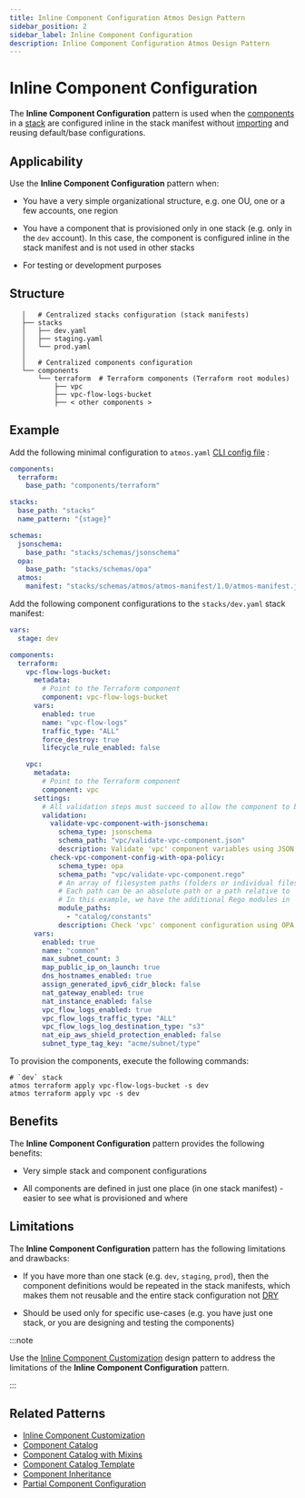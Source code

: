 ```yaml
---
title: Inline Component Configuration Atmos Design Pattern
sidebar_position: 2
sidebar_label: Inline Component Configuration
description: Inline Component Configuration Atmos Design Pattern
---
```


# Inline Component Configuration

The **Inline Component Configuration** pattern is used when the [components](/core-concepts/components) in a [stack](/core-concepts/stacks) 
are configured inline in the stack manifest without [importing](/core-concepts/stacks/imports) and reusing default/base configurations.

## Applicability

Use the **Inline Component Configuration** pattern when:

- You have a very simple organizational structure, e.g. one OU, one or a few accounts, one region

- You have a component that is provisioned only in one stack (e.g. only in the `dev` account). In this case, the component is configured inline in the
  stack manifest and is not used in other stacks

- For testing or development purposes

## Structure

```console
   │   # Centralized stacks configuration (stack manifests)
   ├── stacks
   │   ├── dev.yaml
   │   ├── staging.yaml
   │   └── prod.yaml
   │  
   │   # Centralized components configuration
   └── components
       └── terraform  # Terraform components (Terraform root modules)
           ├── vpc
           ├── vpc-flow-logs-bucket
           ├── < other components >
```

## Example

Add the following minimal configuration to `atmos.yaml` [CLI config file](/cli/configuration) :

```yaml title="atmos.yaml"
components:
  terraform:
    base_path: "components/terraform"

stacks:
  base_path: "stacks"
  name_pattern: "{stage}"

schemas:
  jsonschema:
    base_path: "stacks/schemas/jsonschema"
  opa:
    base_path: "stacks/schemas/opa"
  atmos:
    manifest: "stacks/schemas/atmos/atmos-manifest/1.0/atmos-manifest.json"
```

Add the following component configurations to the `stacks/dev.yaml` stack manifest:

```yaml title="stacks/dev.yaml"
vars:
  stage: dev

components:
  terraform:
    vpc-flow-logs-bucket:
      metadata:
        # Point to the Terraform component
        component: vpc-flow-logs-bucket
      vars:
        enabled: true
        name: "vpc-flow-logs"
        traffic_type: "ALL"
        force_destroy: true
        lifecycle_rule_enabled: false

    vpc:
      metadata:
        # Point to the Terraform component
        component: vpc
      settings:
        # All validation steps must succeed to allow the component to be provisioned
        validation:
          validate-vpc-component-with-jsonschema:
            schema_type: jsonschema
            schema_path: "vpc/validate-vpc-component.json"
            description: Validate 'vpc' component variables using JSON Schema
          check-vpc-component-config-with-opa-policy:
            schema_type: opa
            schema_path: "vpc/validate-vpc-component.rego"
            # An array of filesystem paths (folders or individual files) to the additional modules for schema validation
            # Each path can be an absolute path or a path relative to `schemas.opa.base_path` defined in `atmos.yaml`
            # In this example, we have the additional Rego modules in `stacks/schemas/opa/catalog/constants`
            module_paths:
              - "catalog/constants"
            description: Check 'vpc' component configuration using OPA policy
      vars:
        enabled: true
        name: "common"
        max_subnet_count: 3
        map_public_ip_on_launch: true
        dns_hostnames_enabled: true
        assign_generated_ipv6_cidr_block: false
        nat_gateway_enabled: true
        nat_instance_enabled: false
        vpc_flow_logs_enabled: true
        vpc_flow_logs_traffic_type: "ALL"
        vpc_flow_logs_log_destination_type: "s3"
        nat_eip_aws_shield_protection_enabled: false
        subnet_type_tag_key: "acme/subnet/type"
```

To provision the components, execute the following commands:

```shell
# `dev` stack
atmos terraform apply vpc-flow-logs-bucket -s dev
atmos terraform apply vpc -s dev
```

## Benefits

The **Inline Component Configuration** pattern provides the following benefits:

- Very simple stack and component configurations

- All components are defined in just one place (in one stack manifest) - easier to see what is provisioned and where

## Limitations

The **Inline Component Configuration** pattern has the following limitations and drawbacks:

- If you have more than one stack (e.g. `dev`, `staging`, `prod`), then the component definitions would be repeated in the stack manifests,
  which makes them not reusable and the entire stack configuration not [DRY](https://en.wikipedia.org/wiki/Don%27t_repeat_yourself)

- Should be used only for specific use-cases (e.g. you have just one stack, or you are designing and testing the components)

:::note

Use the [Inline Component Customization](/design-patterns/inline-component-customization) design pattern to address the limitations of the
**Inline Component Configuration** pattern.

:::

## Related Patterns

- [Inline Component Customization](/design-patterns/inline-component-customization)
- [Component Catalog](/design-patterns/component-catalog)
- [Component Catalog with Mixins](/design-patterns/component-catalog-with-mixins)
- [Component Catalog Template](/design-patterns/component-catalog-template)
- [Component Inheritance](/design-patterns/component-inheritance)
- [Partial Component Configuration](/design-patterns/partial-component-configuration)
